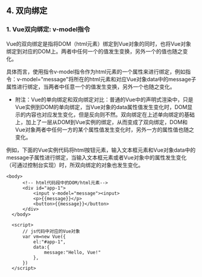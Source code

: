   ## 4. 双向绑定

  ### 1. Vue双向绑定: v-model指令
  
  Vue的双向绑定是指将DOM（html元素）绑定到Vue对象的同时，也将Vue对象绑定到对应的DOM上。两者中任何一个的值发生变换，另外一个的值也随之变化。
  
  具体而言，使用指令v-model指令作为html元素的一个属性来进行绑定，例如指令：v-model="message"将所在的html元素和对应Vue对象data中的message子属性进行绑定，当两者中任意一个的值发生变换，另外一个也随之变化。
  
  + 附注：Vue的单向绑定和双向绑定对比：普通的Vue中的声明式渲染中，只是Vue实例到DOM的单向绑定，当Vue对象的data属性值发生变化时，DOM显示的内容也对应发生变化，但是反向则不然。双向绑定在上述单向绑定的基础上，加上了一层从DOM到Vue实例的绑定，从而变成了双向绑定，DOM和Vue对象两者中任何一方的某个属性值发生变化时，另外一方的属性值也随之变化。
  
  例如，下面的Vue实例代码将html按钮元素，输入文本框元素和Vue对象data中的message子属性进行绑定，当输入文本框元素或者Vue对象中的属性发生变化（可通过控制台实现）时，所双向绑定的对象也发生变化。
  
  ```
  <body>
        <!-- html代码段中的DOM/html元素-->
        <div id="app-1">
            <input v-model="message"><input>
            <p>{{message}}</p>
            <button>{{message}}</button>
        </div>
    </body>

    <script>
        // js代码中对应的Vue对象
        var vm=new Vue({
            el:"#app-1",
            data:{
                message:"Hello, Vue!"
            },
        })
    </script>
  ```
  
  
